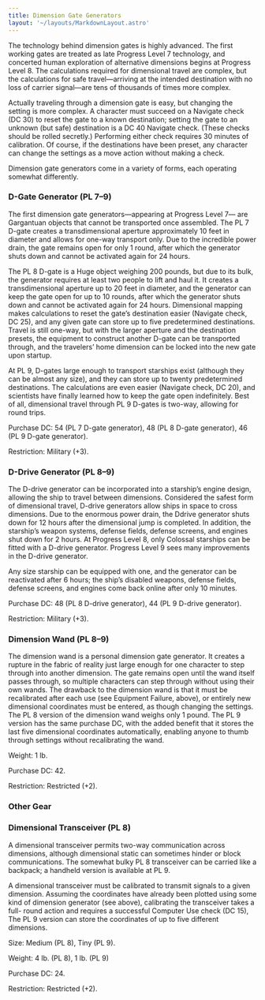 ```yaml
---
title: Dimension Gate Generators
layout: '~/layouts/MarkdownLayout.astro'
---
```

The technology behind dimension gates is highly advanced. The first working
gates are treated as late Progress Level 7 technology, and concerted human
exploration of alternative dimensions begins at Progress Level 8. The
calculations required for dimensional travel are complex, but the calculations
for safe travel—arriving at the intended destination with no loss of carrier
signal—are tens of thousands of times more complex.

Actually traveling through a dimension gate is easy, but changing the setting
is more complex. A character must succeed on a Navigate check (DC 30) to reset
the gate to a known destination; setting the gate to an unknown (but safe)
destination is a DC 40 Navigate check. (These checks should be rolled
secretly.) Performing either check requires 30 minutes of calibration. Of
course, if the destinations have been preset, any character can change the
settings as a move action without making a check.

Dimension gate generators come in a variety of forms, each operating somewhat
differently.

### D-Gate Generator (PL 7–9)

The first dimension gate generators—appearing at Progress Level 7— are
Gargantuan objects that cannot be transported once assembled. The PL 7 D-gate
creates a transdimensional aperture approximately 10 feet in diameter and
allows for one-way transport only. Due to the incredible power drain, the gate
remains open for only 1 round, after which the generator shuts down and cannot
be activated again for 24 hours.

The PL 8 D-gate is a Huge object weighing 200 pounds, but due to its bulk, the
generator requires at least two people to lift and haul it. It creates a
transdimensional aperture up to 20 feet in diameter, and the generator can
keep the gate open for up to 10 rounds, after which the generator shuts down
and cannot be activated again for 24 hours. Dimensional mapping makes
calculations to reset the gate’s destination easier (Navigate check, DC 25),
and any given gate can store up to five predetermined destinations. Travel is
still one-way, but with the larger aperture and the destination presets, the
equipment to construct another D-gate can be transported through, and the
travelers’ home dimension can be locked into the new gate upon startup.

At PL 9, D-gates large enough to transport starships exist (although they can
be almost any size), and they can store up to twenty predetermined
destinations. The calculations are even easier (Navigate check, DC 20), and
scientists have finally learned how to keep the gate open indefinitely. Best
of all, dimensional travel through PL 9 D-gates is two-way, allowing for round
trips.

Purchase DC: 54 (PL 7 D-gate generator), 48 (PL 8 D-gate generator), 46 (PL 9
D-gate generator).

Restriction: Military (+3).

### D-Drive Generator (PL 8–9)

The D-drive generator can be incorporated into a starship’s engine design,
allowing the ship to travel between dimensions. Considered the safest form of
dimensional travel, D-drive generators allow ships in space to cross
dimensions. Due to the enormous power drain, the Ddrive generator shuts down
for 12 hours after the dimensional jump is completed. In addition, the
starship’s weapon systems, defense fields, defense screens, and engines shut
down for 2 hours. At Progress Level 8, only Colossal starships can be fitted
with a D-drive generator. Progress Level 9 sees many improvements in the
D-drive generator.

Any size starship can be equipped with one, and the generator can be
reactivated after 6 hours; the ship’s disabled weapons, defense fields,
defense screens, and engines come back online after only 10 minutes.

Purchase DC: 48 (PL 8 D-drive generator), 44 (PL 9 D-drive generator).

Restriction: Military (+3).

### Dimension Wand (PL 8–9)

The dimension wand is a personal dimension gate generator. It creates a
rupture in the fabric of reality just large enough for one character to step
through into another dimension. The gate remains open until the wand itself
passes through, so multiple characters can step through without using their
own wands. The drawback to the dimension wand is that it must be recalibrated
after each use (see Equipment Failure, above), or entirely new dimensional
coordinates must be entered, as though changing the settings. The PL 8 version
of the dimension wand weighs only 1 pound. The PL 9 version has the same
purchase DC, with the added benefit that it stores the last five dimensional
coordinates automatically, enabling anyone to thumb through settings without
recalibrating the wand.

Weight: 1 lb.

Purchase DC: 42.

Restriction: Restricted (+2).

### Other Gear

### Dimensional Transceiver (PL 8)

A dimensional transceiver permits two-way communication across dimensions,
although dimensional static can sometimes hinder or block communications. The
somewhat bulky PL 8 transceiver can be carried like a backpack; a handheld
version is available at PL 9.

A dimensional transceiver must be calibrated to transmit signals to a given
dimension. Assuming the coordinates have already been plotted using some kind
of dimension generator (see above), calibrating the transceiver takes a full-
round action and requires a successful Computer Use check (DC 15), The PL 9
version can store the coordinates of up to five different dimensions.

Size: Medium (PL 8), Tiny (PL 9).

Weight: 4 lb. (PL 8), 1 lb. (PL 9)

Purchase DC: 24.

Restriction: Restricted (+2).


